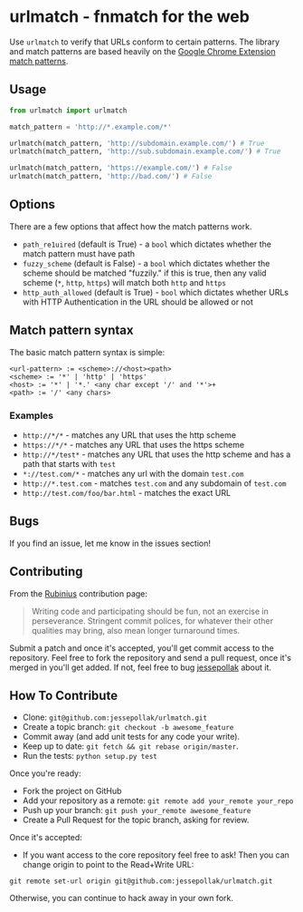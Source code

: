 urlmatch - fnmatch for the web
========

Use `urlmatch` to verify that URLs conform to certain patterns. The library and match patterns are based heavily on the [Google Chrome Extension match patterns](http://developer.chrome.com/extensions/match_patterns).

## Usage

```python
from urlmatch import urlmatch

match_pattern = 'http://*.example.com/*'

urlmatch(match_pattern, 'http://subdomain.example.com/') # True
urlmatch(match_pattern, 'http://sub.subdomain.example.com/') # True

urlmatch(match_pattern, 'https://example.com/') # False
urlmatch(match_pattern, 'http://bad.com/') # False
```

## Options

There are a few options that affect how the match patterns work.

* `path_re1uired` (default is True) - a `bool` which dictates whether the match pattern must have path
* `fuzzy_scheme` (default is False) - a `bool` which dictates whether the scheme should be matched "fuzzily." if this is true, then any valid scheme (`*`, `http`, `https`) will match both `http` and `https`
* `http_auth_allowed` (default is True) - `bool` which dictates whether URLs with HTTP Authentication in the URL should be allowed or not

## Match pattern syntax

The basic match pattern syntax is simple:

```
<url-pattern> := <scheme>://<host><path>
<scheme> := '*' | 'http' | 'https'
<host> := '*' | '*.' <any char except '/' and '*'>+
<path> := '/' <any chars>
```

### Examples

* `http://*/*` - matches any URL that uses the http scheme
* `https://*/*` - matches any URL that uses the https scheme
* `http://*/test*` - matches any URL that uses the http scheme and has a path that starts with `test`
* `*://test.com/*` - matches any url with the domain `test.com`
* `http://*.test.com` - matches `test.com` and any subdomain of `test.com`
* `http://test.com/foo/bar.html` - matches the exact URL


Bugs
----

If you find an issue, let me know in the issues section!

Contributing
------------

From the [Rubinius](http://rubini.us/) contribution page:

> Writing code and participating should be fun, not an exercise in
> perseverance. Stringent commit polices, for whatever their other
> qualities may bring, also mean longer turnaround times.

Submit a patch and once it's accepted, you'll get commit access to the
repository. Feel free to fork the repository and send a pull request,
once it's merged in you'll get added. If not, feel free to bug
[jessepollak](http://github.com/jessepollak) about it.

How To Contribute
-----------------

* Clone: `git@github.com:jessepollak/urlmatch.git`
* Create a topic branch: `git checkout -b awesome_feature`
* Commit away (and add unit tests for any code your write).
* Keep up to date: `git fetch && git rebase origin/master`.
* Run the tests: `python setup.py test`

Once you're ready:

* Fork the project on GitHub
* Add your repository as a remote: `git remote add your_remote your_repo`
* Push up your branch: `git push your_remote awesome_feature`
* Create a Pull Request for the topic branch, asking for review.

Once it's accepted:

* If you want access to the core repository feel free to ask! Then you
can change origin to point to the Read+Write URL:

```
git remote set-url origin git@github.com:jessepollak/urlmatch.git
```

Otherwise, you can continue to hack away in your own fork.


